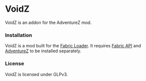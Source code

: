 # VoidZ
VoidZ is an addon for the AdventureZ mod.

### Installation
VoidZ is a mod built for the [Fabric Loader](https://fabricmc.net/). It requires [Fabric API](https://www.curseforge.com/minecraft/mc-mods/fabric-api) and [AdventureZ](https://www.curseforge.com/minecraft/mc-mods/adventurez) to be installed separately.

### License
VoidZ is licensed under GLPv3.
